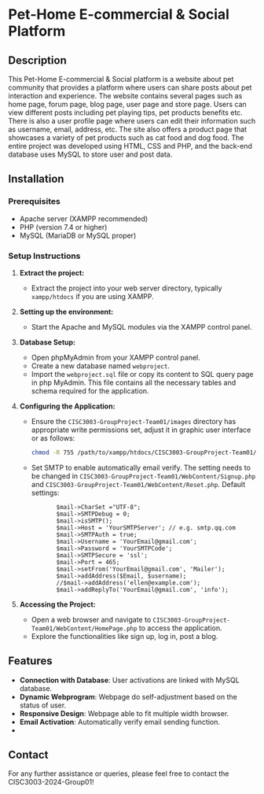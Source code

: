 # Pet-Home E-commercial & Social Platform

## Description
This Pet-Home E-commercial & Social platform is a website about pet community that provides a platform where users can share posts about pet interaction and experience. The website contains several pages such as home page, forum page, blog page, user page and store page. Users can view different posts including pet playing tips, pet products benefits etc. There is also a user profile page where users can edit their information such as username, email, address, etc. The site also offers a product page that showcases a variety of pet products such as cat food and dog food. The entire project was developed using HTML, CSS and PHP, and the back-end database uses MySQL to store user and post data.

## Installation

### Prerequisites
- Apache server (XAMPP recommended)
- PHP (version 7.4 or higher)
- MySQL (MariaDB or MySQL proper)

### Setup Instructions

1. **Extract the project:**
   - Extract the project into your web server directory, typically `xampp/htdocs` if you are using XAMPP.

2. **Setting up the environment:**
   - Start the Apache and MySQL modules via the XAMPP control panel.

3. **Database Setup:**
   - Open phpMyAdmin from your XAMPP control panel.
   - Create a new database named `webproject`.
   - Import the `webproject.sql` file or copy its content to SQL query page in php MyAdmin. This file contains all the necessary tables and schema required for the application.

4. **Configuring the Application:**
   - Ensure the `CISC3003-GroupProject-Team01/images` directory has appropriate write permissions set, adjust it in graphic user interface or as follows:
     ```bash
     chmod -R 755 /path/to/xampp/htdocs/CISC3003-GroupProject-Team01/images/
     ```
   - Set SMTP to enable automatically email verify. The setting needs to be changed in `CISC3003-GroupProject-Team01/WebContent/Signup.php` and `CISC3003-GroupProject-Team01/WebContent/Reset.php`. Default settings:
     ```
            $mail->CharSet ="UTF-8";
            $mail->SMTPDebug = 0;
            $mail->isSMTP(); 
            $mail->Host = 'YourSMTPServer'; // e.g. smtp.qq.com
            $mail->SMTPAuth = true;     
            $mail->Username = 'YourEmail@gmail.com';  
            $mail->Password = 'YourSMTPCode';  
            $mail->SMTPSecure = 'ssl';
            $mail->Port = 465; 
            $mail->setFrom('YourEmail@gmail.com', 'Mailer'); 
            $mail->addAddress($Email, $username);
            //$mail->addAddress('ellen@example.com');
            $mail->addReplyTo('YourEmail@gmail.com', 'info');
     ```

1. **Accessing the Project:**
   - Open a web browser and navigate to `CISC3003-GroupProject-Team01/WebContent/HomePage.php` to access the application.
   - Explore the functionalities like sign up, log in, post a blog.


## Features
- **Connection with Database**: User activations are linked with MySQL database.
- **Dynamic Webprogram**: Webpage do self-adjustment based on the status of user.
- **Responsive Design**: Webpage able to fit multiple width browser.
- **Email Activation**: Automatically verify email sending function.
- 

## Contact
For any further assistance or queries, please feel free to contact the CISC3003-2024-Group01!
